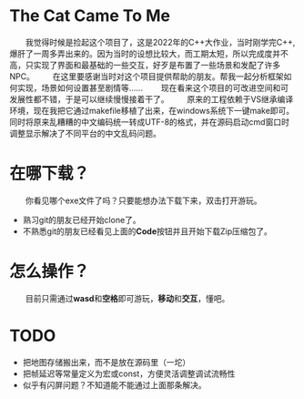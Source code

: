 # The Cat Came To Me
&emsp;&emsp;我觉得时候是捡起这个项目了，这是2022年的C++大作业，当时刚学完C++, 爆肝了一周多弄出来的。因为当时的设想比较大，而工期太短，所以完成度并不高，只实现了界面和最基础的一些交互，好歹是布置了一些场景和发配了许多NPC。
&emsp;&emsp;在这里要感谢当时对这个项目提供帮助的朋友。帮我一起分析框架如何实现，场景如何设置甚至剧情等……
&emsp;&emsp;现在看来这个项目的可改进空间和可发展性都不错，于是可以继续慢慢接着干了。
&emsp;&emsp;原来的工程依赖于VS继承编译环境，现在我把它通过makefile移植了出来，在windows系统下一键make即可。同时将原来乱糟糟的中文编码统一转成UTF-8的格式，并在源码启动cmd窗口时调整显示解决了不同平台的中文乱码问题。

# 在哪下载？
&emsp;&emsp;你看见哪个exe文件了吗？只要能想办法下载下来，双击打开游玩。
- 熟习git的朋友已经开始clone了。
- 不熟悉git的朋友已经看见上面的**Code**按钮并且开始下载Zip压缩包了。

# 怎么操作？
&emsp;&emsp;目前只需通过**wasd**和**空格**即可游玩，**移动**和**交互**，懂吧。

# TODO
- 把地图存储搬出来，而不是放在源码里（一坨）
- 把帧延迟等常量定义为宏或const，方便灵活调整调试流畅性
- 似乎有闪屏问题？不知道能不能通过上面那条解决。
